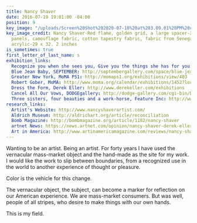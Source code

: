 ```yaml
---
title: Nancy Shaver
date: 2016-07-19 19:01:00 -04:00
position: 9
key_image: "/uploads/Screen%20Shot%202020-07-18%20at%203.09.01%20PM%20copy.jpg"
key_image_credit: Nancy Shaver-Red flame, golden grid, a large spacer-2020-canvas
  panels, camouflage fabric, cotton tapestry fabric, fabric from Senegal, paper, Flasche
  acrylic-29 x 32. 2 inches
is_sometimes: true
first_letter_of_last_name: s
exhibition_links:
  Recognize you when she sees you, Give you the things she has for you.: http://septembergallery.com/space/recognize-you-when-she-sees-you-give-you-the-thing-she-has-for-you.html
  Blue Jean Baby, SEPTEMBER: http://septembergallery.com/space/blue-jean-baby.html
  Greater New York, MoMA PS1: http://momaps1.org/exhibitions/view/403
  Robert Gober, MoMA: http://www.moma.org/calendar/exhibitions/1452?locale=en
  Dress the Form, Derek Eller: http://www.derekeller.com/exhibitions
  Cancel All Our Vows, DODGEgallery: http://dodge-gallery.com/cgi-bin/DODGE?s=exhibitions&v=201421410243496975919943134
  Three sisters, four beauties and a work-horse, Feature Inc: http://www.featureinc.info/exhibs-2011/2011-11-12%20shaver/2011-10-11_shaver-exhib.html
research_links:
  Artist's Website: http://www.nancyshaverartist.com/
  Aldrich Museum: http://aldrichart.org/article/reconciliation
  Bomb Magazine: http://bombmagazine.org/article/1182/nancy-shaver
  artnet News: https://news.artnet.com/opinion/nancy-shaver-derek-eller-540086
  Art in America: http://www.artinamericamagazine.com/reviews/nancy-shaver/
---
```


Wanting to be an artist. Being an artist. For forty years I have used the vernacular mass-market object and the hand-made as the site for my work. I would like the work to slip between boundaries, from a recognized use in the world to another experience of thought or pleasure.

Color is the vehicle for this change.

The vernacular object, the subject, can become a marker for reflection on our American experience. We are mass-market consumers. But was well, people of all stripes, who desire to make things with our own hands.

This is my field.
